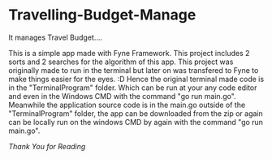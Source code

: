 # Travelling-Budget-Manage
It manages Travel Budget....

This is a simple app made with Fyne Framework.
This project includes 2 sorts and 2 searches for the algorithm of this app.
This project was originally made to run in the terminal but later on was transfered to Fyne to make things easier for the eyes. :D
Hence the original terminal made code is in the "TerminalProgram" folder. Which can be run at your any code editor and even in the Windows CMD with the command "go run main.go".
Meanwhile the application source code is in the main.go outside of the "TerminalProgram" folder, the app can be downloaded from the zip or again can be locally run on the windows CMD by again with the command "go run main.go".

_Thank You for Reading_ 
